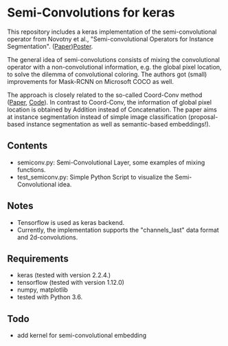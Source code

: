 # Semi-Convolutions for keras

This repository includes a keras implementation of the semi-convolutional operator from Novotny et al., "Semi-convolutional Operators for Instance Segmentation".
([Paper](https://arxiv.org/abs/1807.10712))[Poster](http://www.robots.ox.ac.uk/~david/posters/poster_semi.png).

The general idea of semi-convolutions consists of mixing the convolutional operator with a non-convolutional information, e.g. the global pixel location, to solve the dilemma of convolutional coloring.
The authors got (small) improvements for Mask-RCNN on Microsoft COCO as well.

The approach is closely related to the so-called Coord-Conv method ([Paper](https://arxiv.org/abs/1807.03247), [Code](https://github.com/titu1994/keras-coordconv)).
In contrast to Coord-Conv, the information of global pixel location is obtained by Addition instead of Concatenation.
The paper aims at instance segmentation instead of simple image classification (proposal-based instance segmentation as well as semantic-based embeddings!).

## Contents
- semiconv.py: Semi-Convolutional Layer, some examples of mixing functions.
- test_semiconv.py: Simple Python Script to visualize the Semi-Convolutional idea.

## Notes
- Tensorflow is used as keras backend.
- Currently, the implementation supports the "channels_last" data format and 2d-convolutions.

## Requirements
- keras (tested with version 2.2.4.)
- tensorflow (tested with version 1.12.0)
- numpy, matplotlib
- tested with Python 3.6.

## Todo
- add kernel for semi-convolutional embedding

